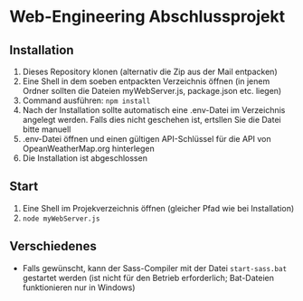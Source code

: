 # Web-Engineering Abschlussprojekt

## Installation

1. Dieses Repository klonen (alternativ die Zip aus der Mail entpacken)
2. Eine Shell in dem soeben entpackten Verzeichnis öffnen (in jenem Ordner sollten die Dateien myWebServer.js, package.json etc. liegen)
3. Command ausführen: ```npm install```
4. Nach der Installation sollte automatisch eine .env-Datei im Verzeichnis angelegt werden. Falls dies nicht geschehen ist, ertsllen Sie die Datei bitte manuell
5. .env-Datei öffnen und einen gültigen API-Schlüssel für die API von OpeanWeatherMap.org hinterlegen
6. Die Installation ist abgeschlossen

## Start

1. Eine Shell im Projekverzeichnis öffnen (gleicher Pfad wie bei Installation)
2. ```node myWebServer.js```

## Verschiedenes

- Falls gewünscht, kann der Sass-Compiler mit der Datei ```start-sass.bat``` gestartet werden (ist nicht für den Betrieb erforderlich; Bat-Dateien funktionieren nur in Windows)
